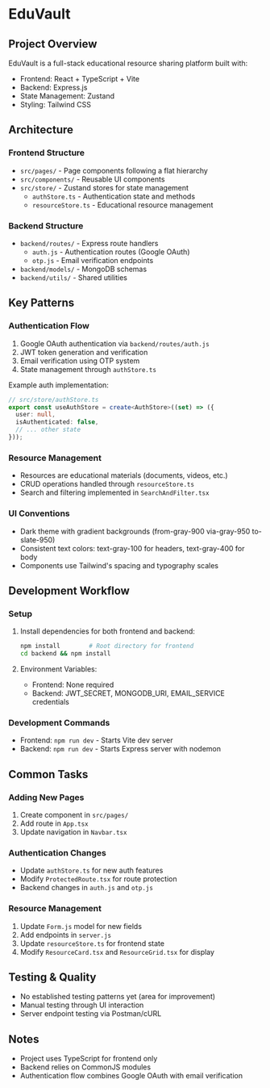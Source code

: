 # EduVault 

## Project Overview

EduVault is a full-stack educational resource sharing platform built with:
- Frontend: React + TypeScript + Vite
- Backend: Express.js
- State Management: Zustand
- Styling: Tailwind CSS

## Architecture

### Frontend Structure
- `src/pages/` - Page components following a flat hierarchy
- `src/components/` - Reusable UI components
- `src/store/` - Zustand stores for state management
  - `authStore.ts` - Authentication state and methods
  - `resourceStore.ts` - Educational resource management

### Backend Structure
- `backend/routes/` - Express route handlers
  - `auth.js` - Authentication routes (Google OAuth)
  - `otp.js` - Email verification endpoints
- `backend/models/` - MongoDB schemas
- `backend/utils/` - Shared utilities

## Key Patterns

### Authentication Flow
1. Google OAuth authentication via `backend/routes/auth.js`
2. JWT token generation and verification
3. Email verification using OTP system
4. State management through `authStore.ts`

Example auth implementation:
```typescript
// src/store/authStore.ts
export const useAuthStore = create<AuthStore>((set) => ({
  user: null,
  isAuthenticated: false,
  // ... other state
}));
```

### Resource Management
- Resources are educational materials (documents, videos, etc.)
- CRUD operations handled through `resourceStore.ts`
- Search and filtering implemented in `SearchAndFilter.tsx`

### UI Conventions
- Dark theme with gradient backgrounds (from-gray-900 via-gray-950 to-slate-950)
- Consistent text colors: text-gray-100 for headers, text-gray-400 for body
- Components use Tailwind's spacing and typography scales

## Development Workflow

### Setup
1. Install dependencies for both frontend and backend:
   ```bash
   npm install        # Root directory for frontend
   cd backend && npm install
   ```

2. Environment Variables:
   - Frontend: None required
   - Backend: JWT_SECRET, MONGODB_URI, EMAIL_SERVICE credentials

### Development Commands
- Frontend: `npm run dev` - Starts Vite dev server
- Backend: `npm run dev` - Starts Express server with nodemon

## Common Tasks

### Adding New Pages
1. Create component in `src/pages/`
2. Add route in `App.tsx`
3. Update navigation in `Navbar.tsx`

### Authentication Changes
- Update `authStore.ts` for new auth features
- Modify `ProtectedRoute.tsx` for route protection
- Backend changes in `auth.js` and `otp.js`

### Resource Management
1. Update `Form.js` model for new fields
2. Add endpoints in `server.js`
3. Update `resourceStore.ts` for frontend state
4. Modify `ResourceCard.tsx` and `ResourceGrid.tsx` for display

## Testing & Quality

- No established testing patterns yet (area for improvement)
- Manual testing through UI interaction
- Server endpoint testing via Postman/cURL

## Notes

- Project uses TypeScript for frontend only
- Backend relies on CommonJS modules
- Authentication flow combines Google OAuth with email verification

